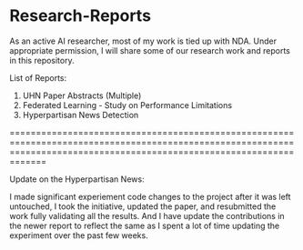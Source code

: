 # Research-Reports

As an active AI researcher, most of my work is tied up with NDA. Under appropriate permission, I will share some of our research work and reports in this repository. 

List of Reports:

1. UHN Paper Abstracts (Multiple)
2. Federated Learning - Study on Performance Limitations
3. Hyperpartisan News Detection

=========================================================================================================================================================================

Update on the Hyperpartisan News: 

I made significant experiement code changes to the project after it was left untouched, I took the initiative, updated the paper, and resubmitted the work fully validating all the results. And I have update the contributions in the newer report to reflect the same as I spent a lot of time updating the experiment over the past few weeks. 
